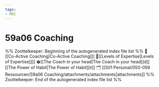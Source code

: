 ```yaml
---
tags: 
- MOC
---
```

# 59a06 Coaching



%% Zoottelkeeper: Beginning of the autogenerated index file list  %%
📄 [[Co-Active Coaching|Co-Active Coaching]]]
📄[[Levels of Expertise|Levels of Expertise]]]]
�[[The Coach in your head|The Coach in your head]]d]]
[[The Power of Habit|The Power of Habit]]it]]
🗂️ [[S01 Personal/050-059 Ressourcen/59a06 Coaching/attachments/attachments|attachments]]
%% Zoottelkeeper: End of the autogenerated index file list  %%

